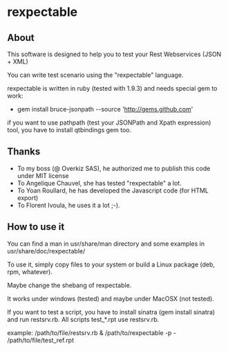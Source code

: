 rexpectable
===========

About
-----

This software is designed to help you to test your Rest Webservices 
(JSON + XML)

You can write test scenario using the "rexpectable" language.

rexpectable is written in ruby (tested with 1.9.3) and needs special gem to work:
  - gem install bruce-jsonpath --source 'http://gems.github.com'

if you want to use pathpath (test your JSONPath and Xpath expression) tool, you have to install qtbindings gem too.

Thanks
------

 - To my boss (@ Overkiz SAS), he authorized me to publish this code under MIT license
 - To Angelique Chauvel, she has tested "rexpectable" a lot.
 - To Yoan Roullard, he has developed the Javascript code (for HTML export)
 - To Florent Ivoula, he uses it a lot ;-).

How to use it
--------------

You can find a man in usr/share/man directory and some examples in usr/share/doc/rexpectable/

To use it, simply copy files to your system or build a Linux package (deb, rpm, whatever).

Maybe change the shebang of rexpectable.

It works under windows (tested) and maybe under MacOSX (not tested).

If you want to test a script, you have to install sinatra (gem install sinatra) and run restsrv.rb. All scripts test_*.rpt use restsrv.rb.

example:
/path/to/file/restsrv.rb &
/path/to/rexpectable -p - /path/to/file/test_ref.rpt


